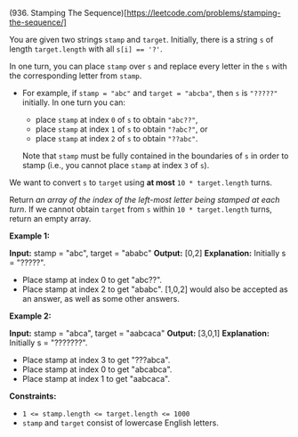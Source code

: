 (936. Stamping The Sequence)[https://leetcode.com/problems/stamping-the-sequence/]

You are given two strings `stamp` and `target`. Initially, there is a string `s` of length `target.length` with all `s[i] == '?'`.

In one turn, you can place `stamp` over `s` and replace every letter in the `s` with the corresponding letter from `stamp`.

*   For example, if `stamp = "abc"` and `target = "abcba"`, then `s` is `"?????"` initially. In one turn you can:
    
    *   place `stamp` at index `0` of `s` to obtain `"abc??"`,
    *   place `stamp` at index `1` of `s` to obtain `"?abc?"`, or
    *   place `stamp` at index `2` of `s` to obtain `"??abc"`.
    
    Note that `stamp` must be fully contained in the boundaries of `s` in order to stamp (i.e., you cannot place `stamp` at index `3` of `s`).

We want to convert `s` to `target` using **at most** `10 * target.length` turns.

Return _an array of the index of the left-most letter being stamped at each turn_. If we cannot obtain `target` from `s` within `10 * target.length` turns, return an empty array.

**Example 1:**

**Input:** stamp = "abc", target = "ababc"
**Output:** \[0,2\]
**Explanation:** Initially s = "?????".
- Place stamp at index 0 to get "abc??".
- Place stamp at index 2 to get "ababc".
\[1,0,2\] would also be accepted as an answer, as well as some other answers.

**Example 2:**

**Input:** stamp = "abca", target = "aabcaca"
**Output:** \[3,0,1\]
**Explanation:** Initially s = "???????".
- Place stamp at index 3 to get "???abca".
- Place stamp at index 0 to get "abcabca".
- Place stamp at index 1 to get "aabcaca".

**Constraints:**

*   `1 <= stamp.length <= target.length <= 1000`
*   `stamp` and `target` consist of lowercase English letters.

